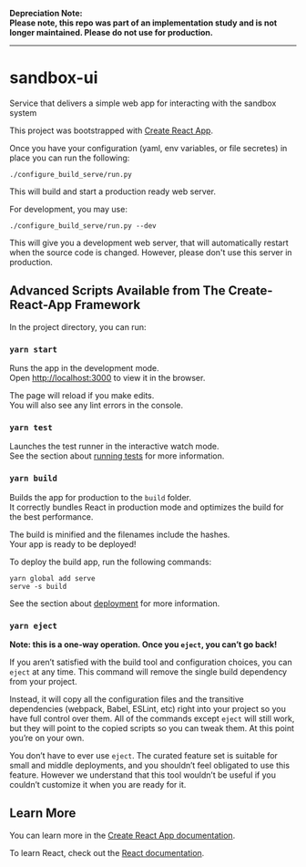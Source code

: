 **Depreciation Note:   
Please note, this repo was part of an implementation study and is not longer maintained.
Please do not use for production.** 

---

# sandbox-ui
Service that delivers a simple web app for interacting with the sandbox system

This project was bootstrapped with [Create React App](https://github.com/facebook/create-react-app).

Once you have your configuration (yaml, env variables, or file secretes) in place you can
run the following:
```
./configure_build_serve/run.py
```

This will build and start a production ready web server.  
  
For development, you may use:
```
./configure_build_serve/run.py --dev
```
This will give you a development web server, that will automatically restart when the
source code is changed. However, please don't use this server in production.


## Advanced Scripts Available from The Create-React-App Framework


In the project directory, you can run:

### `yarn start`

Runs the app in the development mode.\
Open [http://localhost:3000](http://localhost:3000) to view it in the browser.

The page will reload if you make edits.\
You will also see any lint errors in the console.

### `yarn test`

Launches the test runner in the interactive watch mode.\
See the section about [running tests](https://facebook.github.io/create-react-app/docs/running-tests) for more information.

### `yarn build`

Builds the app for production to the `build` folder.\
It correctly bundles React in production mode and optimizes the build for the best performance.

The build is minified and the filenames include the hashes.\
Your app is ready to be deployed!

To deploy the build app, run the following commands:
```
yarn global add serve
serve -s build
```

See the section about [deployment](https://facebook.github.io/create-react-app/docs/deployment) for more information.

### `yarn eject`

**Note: this is a one-way operation. Once you `eject`, you can’t go back!**

If you aren’t satisfied with the build tool and configuration choices, you can `eject` at any time. This command will remove the single build dependency from your project.

Instead, it will copy all the configuration files and the transitive dependencies (webpack, Babel, ESLint, etc) right into your project so you have full control over them. All of the commands except `eject` will still work, but they will point to the copied scripts so you can tweak them. At this point you’re on your own.

You don’t have to ever use `eject`. The curated feature set is suitable for small and middle deployments, and you shouldn’t feel obligated to use this feature. However we understand that this tool wouldn’t be useful if you couldn’t customize it when you are ready for it.

## Learn More

You can learn more in the [Create React App documentation](https://facebook.github.io/create-react-app/docs/getting-started).

To learn React, check out the [React documentation](https://reactjs.org/).
